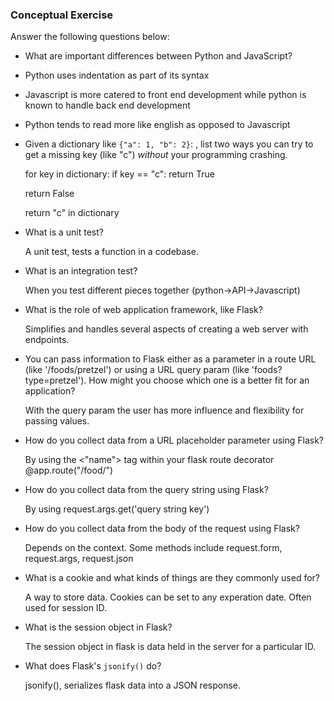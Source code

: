 ### Conceptual Exercise

Answer the following questions below:

- What are important differences between Python and JavaScript?
- Python uses indentation as part of its syntax
- Javascript is more catered to front end development while python is known to handle back end development
- Python tends to read more like english as opposed to Javascript


- Given a dictionary like ``{"a": 1, "b": 2}``: , list two ways you
  can try to get a missing key (like "c") *without* your programming
  crashing.
  
  for key in dictionary:
  	if key == "c":
  		return True
  		
  return False

	return "c" in dictionary


- What is a unit test?

	A unit test, tests a function in a codebase.

- What is an integration test?

	When you test different pieces together (python->API->Javascript)

- What is the role of web application framework, like Flask?

	Simplifies and handles several aspects of creating a web server with endpoints.

- You can pass information to Flask either as a parameter in a route URL
  (like '/foods/pretzel') or using a URL query param (like
  'foods?type=pretzel'). How might you choose which one is a better fit
  for an application?
  
  With the query param the user has more influence and flexibility for passing values.

- How do you collect data from a URL placeholder parameter using Flask?

	By using the <"name"> tag within your flask route decorator 
	@app.route("/food/<foodname>")

- How do you collect data from the query string using Flask?

	By using request.args.get('query string key')

- How do you collect data from the body of the request using Flask?

	Depends on the context. Some methods include request.form, request.args, request.json

- What is a cookie and what kinds of things are they commonly used for?

	A way to store data. Cookies can be set to any experation date. Often used for session ID.

- What is the session object in Flask?

	The session object in flask is data held in the server for a particular ID.

- What does Flask's `jsonify()` do?

	jsonify(), serializes flask data into a JSON response.

